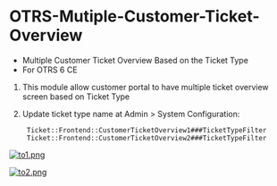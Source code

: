 # OTRS-Mutiple-Customer-Ticket-Overview
- Multiple Customer Ticket Overview Based on the Ticket Type
- For OTRS 6 CE

1. This module allow customer portal to have multiple ticket overview screen based on Ticket Type  
2. Update ticket type name at Admin > System Configuration:  

		Ticket::Frontend::CustomerTicketOverview1###TicketTypeFilter
		Ticket::Frontend::CustomerTicketOverview2###TicketTypeFilter


[![to1.png](https://i.postimg.cc/MGV88bQy/to1.png)](https://postimg.cc/yJ1GmRnd)  
  
[![to2.png](https://i.postimg.cc/vBvF4YXT/to2.png)](https://postimg.cc/9RzNSj6H)  
